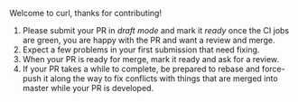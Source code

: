 Welcome to curl, thanks for contributing!

1. Please submit your PR in *draft mode* and mark it *ready* once the CI jobs
   are green, you are happy with the PR and want a review and merge.
2. Expect a few problems in your first submission that need fixing.
3. When your PR is ready for merge, mark it ready and ask for a review.
4. If your PR takes a while to complete, be prepared to rebase and force-push
   it along the way to fix conflicts with things that are merged into master
   while your PR is developed.
